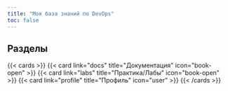 ```yaml
---
title: "Моя база знаний по DevOps"
toc: false
---
```


## Разделы

{{< cards >}}
  {{< card link="docs" title="Документация" icon="book-open" >}}
  {{< card link="labs" title="Практика/Лабы" icon="book-open" >}}
  {{< card link="profile" title="Профиль" icon="user" >}}
{{< /cards >}}

